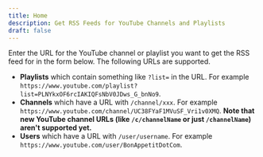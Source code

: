 ```yaml
---
title: Home
description: Get RSS Feeds for YouTube Channels and Playlists
draft: false
---
```


Enter the URL for the YouTube channel or playlist you want to get the RSS feed for in the form below. The following URLs are supported.

* **Playlists** which contain something like `?list=` in the URL. For example `https://www.youtube.com/playlist?list=PLNYkxOF6rcIAKIQFsNbV0JDws_G_bnNo9`.
* **Channels** which have a URL with `/channel/xxx`. For example `https://www.youtube.com/channel/UC38FYaF1MVuSF_Vri1v0XMQ`. **Note that new YouTube channel URLs (like `/c/channelName` or just `/channelName`) aren't supported yet.**
* **Users** which have a URL with `/user/username`. For example `https://www.youtube.com/user/BonAppetitDotCom`.
